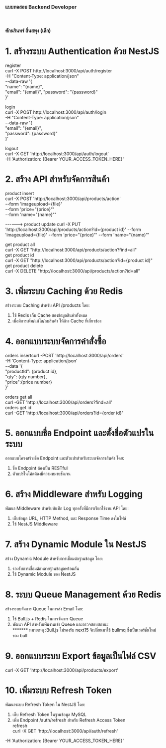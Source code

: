 <h3> แบบทดสอบ Backend Developer</h3><br>
<h3>ศักนรินทร์ ถิ่นสพุง (เล็ก)</h3>


# 1. สร้างระบบ Authentication ด้วย NestJS
register <br>
curl -X POST http://localhost:3000/api/auth/register <br>
-H "Content-Type: application/json" <br>
--data-raw '{ <br>
  "name": "{name}", <br>
  "email": "{email}",
  "password": "{password}" <br>
}' <br>

login <br>
curl -X POST http://localhost:3000/api/auth/login <br>
-H "Content-Type: application/json" <br>
--data-raw '{<br>
  "email": "{email}", <br>
  "password": {password}" <br>
}' <br>

logout <br>
curl -X GET 'http://localhost:3000/api/auth/logout' <br>
-H 'Authorization: {Bearer YOUR_ACCESS_TOKEN_HERE}' <br>


# 2. สร้าง API สำหรับจัดการสินค้า
product insert <br>
curl -X POST 'http://localhost:3000/api/products/action' <br>
--form 'imageupload={file}' <br>
--form 'price="{price}"' <br>
--form 'name="{name}"' <br>

------> product update
curl -X PUT 'http://localhost:3000/api/products/action?id={product id}'
--form 'imageupload={file}'
--form 'price="{price}"'
--form 'name="{name}"'

get product all <br>
curl -X GET "http://localhost:3000/api/products/action?find=all" <br>
get product id <br>
curl -X GET "http://localhost:3000/api/products/action?id={product id}" <br>
get product delete <br>
curl -X DELETE "http://localhost:3000/api/products/action?id=all" <br>


# 3. เพิ่มระบบ Caching ด้วย Redis
สร้างระบบ Caching สำหรับ API /products โดย: <br>
1. ใช้ Redis เก็บ Cache ของข้อมูลสินค้าทั้งหมด <br>
2. เมื่อมีการเพิ่ม/แก้ไข/ลบสินค้า ให้ล้าง Cache ที่เกี่ยวข้อง <br>


# 4. ออกแบบระบบจัดการคำสั่งซื้อ
orders insertcurl -POST 'http://localhost:3000/api/orders' <br>
-H 'Content-Type: application/json' <br>
--data '{ <br>
  "productId": {product id}, <br>
  "qty": {qty number}, <br>
  "price":{price number} <br>
}' <br>

orders get all <br>
curl -GET 'http://localhost:3000/api/orders?find=all' <br>
orders get id <br>
curl -GET 'http://localhost:3000/api/orders?id={order id}' <br>


# 5. ออกแบบชื่อ Endpoint และตั้งชื่อตัวแปรในระบบ 
ออกแบบโครงสร้างชื่อ Endpoint และตัวแปรสำหรับระบบจัดการสินค้า โดย: <br>
1. ชื่อ Endpoint ต้องเป็น RESTful <br>
2. ตัวแปรในโค้ดต้องมีความหมายชัดเจน <br>


# 6. สร้าง Middleware สำหรับ Logging
พัฒนา Middleware สำหรับบันทึก Log ทุกครั้งที่มีการเรียกใช้งาน API โดย: <br>
1. เก็บข้อมูล URL, HTTP Method, และ Response Time ลงในไฟล์ <br>
2. ใช้ NestJS Middleware <br>


# 7. สร้าง Dynamic Module ใน NestJS 
สร้าง Dynamic Module สำหรับการเชื่อมต่อฐานข้อมูล โดย: <br>
1. รองรับการเชื่อมต่อหลายฐานข้อมูลพร้อมกัน <br>
2. ใช้ Dynamic Module ของ NestJS <br>

# 8. ระบบ Queue Management ด้วย Redis
สร้างระบบจัดการ Queue ในการส่ง Email โดย: <br>
1. ใช้ Bull.js + Redis ในการจัดการ Queue <br>
2. พัฒนา API สำหรับเพิ่มงานเข้า Queue และตรวจสอบสถานะ <br>
******* หมายเหตุ :Bull.js ไม่รองรับ next15 จึเปลี่ยนมาใช้ bullmq ซึ่งเป็นเวอร์ชั่นใหม่ของ bull <br>

# 9. ออกแบบระบบ Export ข้อมูลเป็นไฟล์ CSV
curl -X GET 'http://localhost:3000/api/products/export' <br>

# 10. เพิ่มระบบ Refresh Token
พัฒนาระบบ Refresh Token ใน NestJS โดย: <br>
1. เก็บ Refresh Token ในฐานข้อมูล MySQL <br>
2. เพิ่ม Endpoint /auth/refresh สำหรับ Refresh Access Token <br>
refresh <br>
curl -X GET 'http://localhost:3000/api/auth/refresh' <br>

-H 'Authorization: {Bearer YOUR_ACCESS_TOKEN_HERE}'
